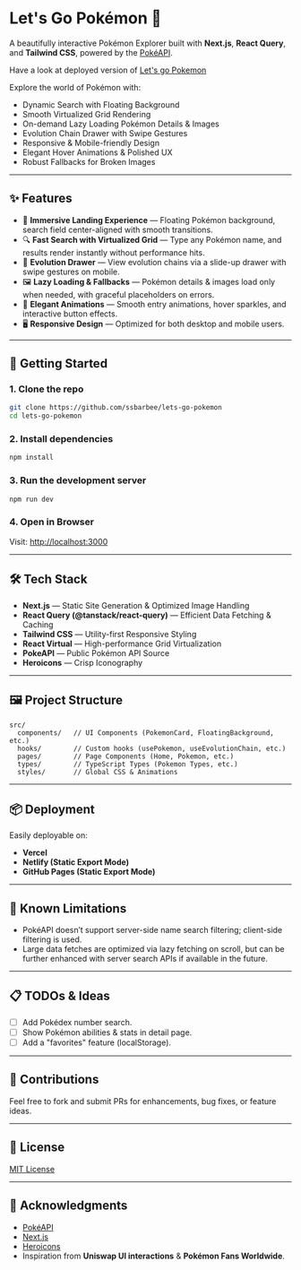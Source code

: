 # Let's Go Pokémon 🧭

A beautifully interactive Pokémon Explorer built with **Next.js**, **React Query**, and **Tailwind CSS**, powered by the [PokéAPI](https://pokeapi.co/).

Have a look at deployed version of [Let's go Pokemon](https://lets-go-pokemon.vercel.app)

Explore the world of Pokémon with:
- Dynamic Search with Floating Background
- Smooth Virtualized Grid Rendering
- On-demand Lazy Loading Pokémon Details & Images
- Evolution Chain Drawer with Swipe Gestures
- Responsive & Mobile-friendly Design
- Elegant Hover Animations & Polished UX
- Robust Fallbacks for Broken Images

---

## ✨ Features
- 🎨 **Immersive Landing Experience** — Floating Pokémon background, search field center-aligned with smooth transitions.
- 🔍 **Fast Search with Virtualized Grid** — Type any Pokémon name, and results render instantly without performance hits.
- 🧬 **Evolution Drawer** — View evolution chains via a slide-up drawer with swipe gestures on mobile.
- 🖼️ **Lazy Loading & Fallbacks** — Pokémon details & images load only when needed, with graceful placeholders on errors.
- 🌟 **Elegant Animations** — Smooth entry animations, hover sparkles, and interactive button effects.
- 🖥️ **Responsive Design** — Optimized for both desktop and mobile users.

---

## 🚀 Getting Started

### 1. Clone the repo
```bash
git clone https://github.com/ssbarbee/lets-go-pokemon
cd lets-go-pokemon
```

### 2. Install dependencies
```bash
npm install
```

### 3. Run the development server
```bash
npm run dev
```

### 4. Open in Browser
Visit: [http://localhost:3000](http://localhost:3000)

---

## 🛠️ Tech Stack
- **Next.js** — Static Site Generation & Optimized Image Handling
- **React Query (@tanstack/react-query)** — Efficient Data Fetching & Caching
- **Tailwind CSS** — Utility-first Responsive Styling
- **React Virtual** — High-performance Grid Virtualization
- **PokeAPI** — Public Pokémon API Source
- **Heroicons** — Crisp Iconography

---

## 🖼️ Project Structure
```
src/
  components/   // UI Components (PokemonCard, FloatingBackground, etc.)
  hooks/        // Custom hooks (usePokemon, useEvolutionChain, etc.)
  pages/        // Page Components (Home, Pokemon, etc.)
  types/        // TypeScript Types (Pokemon Types, etc.)
  styles/       // Global CSS & Animations
```

---

## 📦 Deployment
Easily deployable on:
- **Vercel**
- **Netlify (Static Export Mode)**
- **GitHub Pages (Static Export Mode)**

---

## 🐛 Known Limitations
- PokéAPI doesn’t support server-side name search filtering; client-side filtering is used.
- Large data fetches are optimized via lazy fetching on scroll, but can be further enhanced with server search APIs if available in the future.

---

## 📋 TODOs & Ideas
- [ ] Add Pokédex number search.
- [ ] Show Pokémon abilities & stats in detail page.
- [ ] Add a "favorites" feature (localStorage).

---

## 🤝 Contributions
Feel free to fork and submit PRs for enhancements, bug fixes, or feature ideas.

---

## 📜 License
[MIT License](LICENSE)

---

## 🙌 Acknowledgments
- [PokéAPI](https://pokeapi.co/)
- [Next.js](https://nextjs.org/)
- [Heroicons](https://heroicons.com/)
- Inspiration from **Uniswap UI interactions** & **Pokémon Fans Worldwide**.